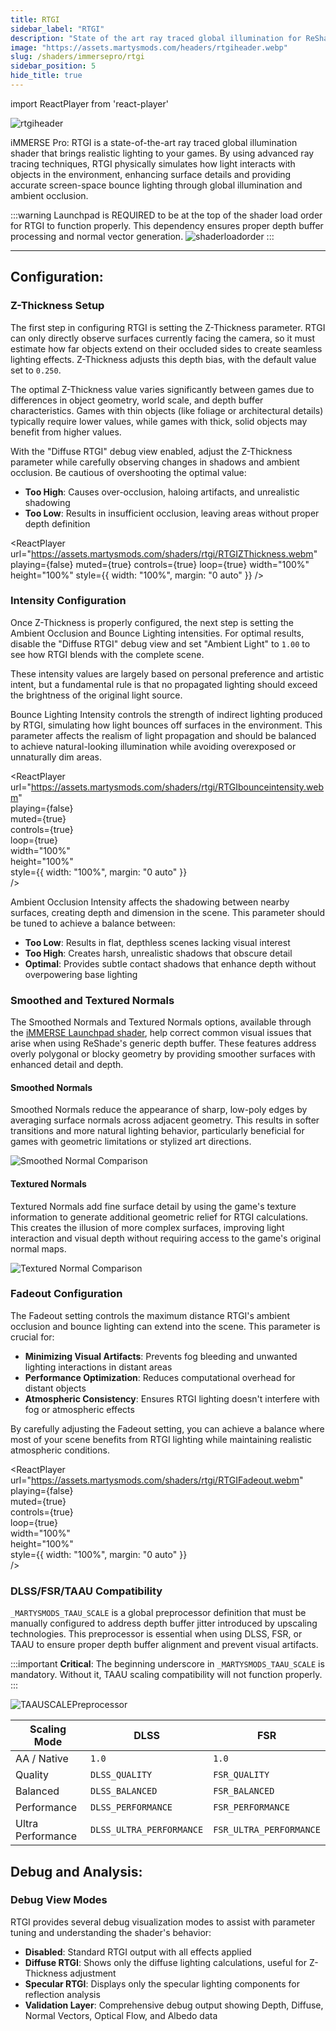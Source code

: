 ```yaml
---
title: RTGI
sidebar_label: "RTGI"
description: "State of the art ray traced global illumination for ReShade."
image: "https://assets.martysmods.com/headers/rtgiheader.webp"
slug: /shaders/immersepro/rtgi
sidebar_position: 5
hide_title: true
---
```


<!------------------------IMPORTS ---------------------------->

import ReactPlayer from 'react-player'

<!------------------------IMPORTS ---------------------------->

![rtgiheader](https://assets.martysmods.com/headers/rtgiheader.webp)

iMMERSE Pro: RTGI is a state-of-the-art ray traced global illumination shader that brings realistic lighting to your games. By using advanced ray tracing techniques, RTGI physically simulates how light interacts with objects in the environment, enhancing surface details and providing accurate screen-space bounce lighting through global illumination and ambient occlusion.

:::warning
Launchpad is REQUIRED to be at the top of the shader load order for RTGI to function properly. This dependency ensures proper depth buffer processing and normal vector generation.
![shaderloadorder](https://assets.martysmods.com/shaders/rtgi/rtgiloadorder2.webp)
:::

---

## Configuration:

### Z-Thickness Setup
The first step in configuring RTGI is setting the Z-Thickness parameter. RTGI can only directly observe surfaces currently facing the camera, so it must estimate how far objects extend on their occluded sides to create seamless lighting effects. Z-Thickness adjusts this depth bias, with the default value set to `0.250`.

The optimal Z-Thickness value varies significantly between games due to differences in object geometry, world scale, and depth buffer characteristics. Games with thin objects (like foliage or architectural details) typically require lower values, while games with thick, solid objects may benefit from higher values.

With the "Diffuse RTGI" debug view enabled, adjust the Z-Thickness parameter while carefully observing changes in shadows and ambient occlusion. Be cautious of overshooting the optimal value:
- **Too High**: Causes over-occlusion, haloing artifacts, and unrealistic shadowing
- **Too Low**: Results in insufficient occlusion, leaving areas without proper depth definition

<ReactPlayer
  url="https://assets.martysmods.com/shaders/rtgi/RTGIZThickness.webm"
  playing={false}
  muted={true}
  controls={true}
  loop={true}
  width="100%"
  height="100%"
  style={{ width: "100%", margin: "0 auto" }}
/>

### Intensity Configuration

Once Z-Thickness is properly configured, the next step is setting the Ambient Occlusion and Bounce Lighting intensities. For optimal results, disable the "Diffuse RTGI" debug view and set "Ambient Light" to `1.00` to see how RTGI blends with the complete scene.

These intensity values are largely based on personal preference and artistic intent, but a fundamental rule is that no propagated lighting should exceed the brightness of the original light source.

Bounce Lighting Intensity controls the strength of indirect lighting produced by RTGI, simulating how light bounces off surfaces in the environment. This parameter affects the realism of light propagation and should be balanced to achieve natural-looking illumination while avoiding overexposed or unnaturally dim areas.

<ReactPlayer  
  url="https://assets.martysmods.com/shaders/rtgi/RTGIbounceintensity.webm"  
  playing={false}  
  muted={true}  
  controls={true}  
  loop={true}  
  width="100%"  
  height="100%"  
  style={{ width: "100%", margin: "0 auto" }}  
/>

Ambient Occlusion Intensity affects the shadowing between nearby surfaces, creating depth and dimension in the scene. This parameter should be tuned to achieve a balance between:
- **Too Low**: Results in flat, depthless scenes lacking visual interest
- **Too High**: Creates harsh, unrealistic shadows that obscure detail
- **Optimal**: Provides subtle contact shadows that enhance depth without overpowering base lighting

### Smoothed and Textured Normals

The Smoothed Normals and Textured Normals options, available through the [iMMERSE Launchpad shader](../immerse/01launchpad.md), help correct common visual issues that arise when using ReShade's generic depth buffer. These features address overly polygonal or blocky geometry by providing smoother surfaces with enhanced detail and depth.

#### Smoothed Normals
Smoothed Normals reduce the appearance of sharp, low-poly edges by averaging surface normals across adjacent geometry. This results in softer transitions and more natural lighting behavior, particularly beneficial for games with geometric limitations or stylized art directions.

![Smoothed Normal Comparison](https://assets.martysmods.com/shaders/rtgi/RTGINormalsComparisonSmoothed.webp)

#### Textured Normals
Textured Normals add fine surface detail by using the game's texture information to generate additional geometric relief for RTGI calculations. This creates the illusion of more complex surfaces, improving light interaction and visual depth without requiring access to the game's original normal maps.

![Textured Normal Comparison](https://assets.martysmods.com/shaders/rtgi/RTGINormalsComparisonTextured.webp)

### Fadeout Configuration

The Fadeout setting controls the maximum distance RTGI's ambient occlusion and bounce lighting can extend into the scene. This parameter is crucial for:
- **Minimizing Visual Artifacts**: Prevents fog bleeding and unwanted lighting interactions in distant areas
- **Performance Optimization**: Reduces computational overhead for distant objects
- **Atmospheric Consistency**: Ensures RTGI lighting doesn't interfere with fog or atmospheric effects

By carefully adjusting the Fadeout setting, you can achieve a balance where most of your scene benefits from RTGI lighting while maintaining realistic atmospheric conditions.

<ReactPlayer  
  url="https://assets.martysmods.com/shaders/rtgi/RTGIFadeout.webm"  
  playing={false}  
  muted={true}  
  controls={true}  
  loop={true}  
  width="100%"  
  height="100%"  
  style={{ width: "100%", margin: "0 auto" }}  
/>

### DLSS/FSR/TAAU Compatibility

`_MARTYSMODS_TAAU_SCALE` is a global preprocessor definition that must be manually configured to address depth buffer jitter introduced by upscaling technologies. This preprocessor is essential when using DLSS, FSR, or TAAU to ensure proper depth buffer alignment and prevent visual artifacts.

:::important
**Critical**: The beginning underscore in `_MARTYSMODS_TAAU_SCALE` is mandatory. Without it, TAAU scaling compatibility will not function properly.
:::

![TAAUSCALEPreprocessor](https://assets.martysmods.com/shaders/rtgi/taauscalepreprocessor2.webp)

| Scaling Mode      | DLSS                     | FSR                     |
| ----------------- | ------------------------ | ----------------------- |
| AA / Native       | `1.0`                    | `1.0`                   |
| Quality           | `DLSS_QUALITY`           | `FSR_QUALITY`           |
| Balanced          | `DLSS_BALANCED`          | `FSR_BALANCED`          |
| Performance       | `DLSS_PERFORMANCE`       | `FSR_PERFORMANCE`       |
| Ultra Performance | `DLSS_ULTRA_PERFORMANCE` | `FSR_ULTRA_PERFORMANCE` |

## Debug and Analysis:

### Debug View Modes
RTGI provides several debug visualization modes to assist with parameter tuning and understanding the shader's behavior:

- **Disabled**: Standard RTGI output with all effects applied
- **Diffuse RTGI**: Shows only the diffuse lighting calculations, useful for Z-Thickness adjustment
- **Specular RTGI**: Displays only the specular lighting components for reflection analysis
- **Validation Layer**: Comprehensive debug output showing Depth, Diffuse, Normal Vectors, Optical Flow, and Albedo data